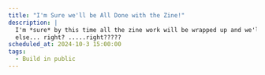 ```yaml
---
title: "I'm Sure we'll be All Done with the Zine!"
description: |
  I'm *sure* by this time all the zine work will be wrapped up and we'll be ready for something
  else... right? .....right?????
scheduled_at: 2024-10-3 15:00:00
tags:
  - Build in public
---
```

